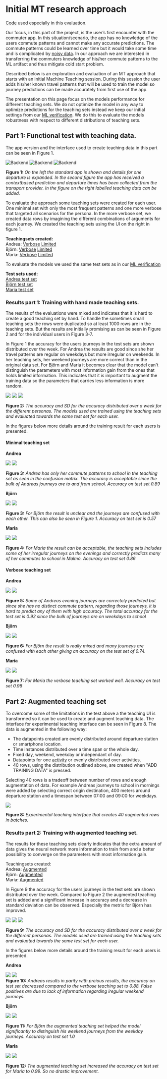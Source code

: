 # Initial MT research approach
[Code](mt.ipynb) used especially in this evaluation.

Our focus, in this part of the project, is the user’s first encounter with the commuter app. In this situation/scenario, the app has no knowledge of the users commute patterns and cannot make any accurate predictions. The commute patterns could be learned over time but it would take some time and is complicated by [noisy data](../README.md#data-collection). In our approach we are interested in transferring the commuters knowledge of his/her commute patterns to the ML artifact and thus mitigate cold start problem.

Described below is an exploration and evaluation of an MT approach that starts with an initial Machine Teaching session. During this session the user adds his/her known travel patterns that will be used to train the model so journey predictions can be made accurately from first use of the app.

 The presentation on this page focus on the models performance for different teaching sets. We do not optimize the model in any way to optimize predictions for the teaching sets instead we keep our initial settings from our [ML verification](../ml/ml.md). We do this to evaluate the models robustness with respect to different distributions of teaching sets.

## Part 1: Functional test with teaching data.

 The app version and the interface used to create teaching data in this part can be seen in Figure 1.

![Backend](../images/small_detail_search.png)
![Backend](../images/small_prediction.png)
![Backend](../images/trainingdata.png)

**Figure 1:** *On the left the standard app is shown and details for one departure is expanded. In the second figure the app has received a contextbased prediction and departure times has been collected from the transport provider. In the figure on the right labelled teaching data can be added.*


To evaluate the approach some teaching sets were created for each user. One minimal set with only the most frequent patterns and one more verbose that targeted all scenarios for the persona. In the more verbose set, we created data rows by imagining the different combinations of arguments for each journey. We created the teaching sets using the UI on the right in figure 1.

**Teachingsets created:**<br>
Andrea:
[Verbose](../data/ehaBtfOPDNZjzy1MEvjQmGo4Zv12_teaching_set.csv)
[Limited](../data/ehaBtfOPDNZjzy1MEvjQmGo4Zv12_teaching_set_minimal.csv)
<br>Björn:
[Verbose](../data/hCWCulj7M1aMVyd0Fm0Eqrv8q1Q2_teaching_set.csv)
[Limited](../data/hCWCulj7M1aMVyd0Fm0Eqrv8q1Q2_teaching_set_minimal.csv)
<br>Maria:
[Verbose](../data/tnK534JMwwfhvUEycn69HPbhqkt2_teaching_set.csv)
[Limited](../data/tnK534JMwwfhvUEycn69HPbhqkt2_teaching_set_minimal.csv)

To evaluate the models we used the same test sets as in our [ML verification](../ml/ml.md)

**Test sets used:**<br>
[Andrea test set](../data/ehaBtfOPDNZjzy1MEvjQmGo4Zv12_test.csv)<br>
[Björn test set](../data/hCWCulj7M1aMVyd0Fm0Eqrv8q1Q2_test.csv)<br>
[Maria test set](../data/tnK534JMwwfhvUEycn69HPbhqkt2_test.csv)

### Results part 1: Training with hand made teaching sets.
The results of the evaluations were mixed and indicates that it is hard to create a good teaching set by hand. To handle the sometimes small teaching sets the rows were duplicated so at least 1000 rows are in the teaching sets. But the results are initially promising as can be seen in Figure 2 and for the individual users in Figure 3-7.

In Figure 1 the accuracy for the users journeys in the test sets are shown distributed over the week. For Andrea the results are good since she her travel patterns are regular on weekdays but more irregular on weekends. In her teaching sets, her weekend journeys are more correct than in the original data set. For Björn and Maria it becomes clear that the model can't distinguish the parameters with most information gain from the ones that holds limited information. This indicates that it is important to augment the training data so the parameters that carries less information is more random.

![](../images/andrea_teach1_small.png)
![](../images/bjorn_teach1_small.png)
![](../images/maria_teach1_small.png)

**Figure 2:** *The accuracy and SD for the accuracy distributed over a week for the different personas. The models used are trained using the teaching sets and evaluated towards the same test set for each user.*

In the figures below more details around the training result for each users is presented.

#### Minimal teaching set

**Andrea**

![](../images/andrea_train2.png)
![](../images/andrea_cf1.png)

**Figure 3:** *Andrea has only her commute patterns to school in the teaching set as seen in the confusion matrix. The accuracy is acceptable since the bulk of Andreas journeys are to and from school. Accuracy on test set 0.89*

**Björn**

![](../images/bjorn_train1.png)
![](../images/bjorn_cf1.png)

**Figure 3:** *For Björn the result is unclear and the journeys are confused with each other. This can also be seen in Figure 1. Accuracy on test set is 0.57*

**Maria**

![](../images/maria_train1.png)
![](../images/maria_cf1.png)

**Figure 4:** *For Maria the result can be acceptable, the teaching sets includes some of her irregular journeys on the evenings and correctly predicts many of her commutes to school in Malmö. Accuracy on test set 0.86*

#### Verbose teaching set

**Andrea**

![](../images/andrea_train2.png)
![](../images/andrea_cf2.png)

**Figure 5:** *Some of Andreas evening journeys are correctely predicted but since she has no distinct commute pattern, regarding those journeys, it is hard to predict any of them with high accuracy. The total accuracy for the test set is 0.92 since the bulk of journeys are on weekdays to school*

**Björn**

![](../images/bjorn_train2.png)
![](../images/bjorn_cf2.png)

**Figure 6:** *For Björn the result is really mixed and many journeys are confused with each other giving an accuracy on the test set of 0.74.*

**Maria**

![](../images/maria_train2.png)
![](../images/maria_cf2.png)

**Figure 7:** *For Maria the verbose teaching set worked well. Accuracy on test set 0.98*


## Part 2: Augmented teaching set
To overcome some of the limitations in the test above a the teaching UI is transformed so it can be used to create and augment teaching data. The interface for experimental teaching interface can be seen in Figure 8. The data is augmented in the following way:

- The datapoints created are evenly distributed around departure station or smartphone location.
- Time instances distributed over a time span or the whole day.
- Fixed day, weekend, weekday or independant of day.
- Datapoints for one [activity](../data/data.md) or evenly distributed over activities.
- 40 rows, using the distribution outlined above, are created when "ADD TRAINING DATA" is pressed.

Selecting 40 rows is a tradeoff between number of rows and enough augmentation of data. For example Andreas journeys to school in mornings were added by selecting correct origin destination, 400 meters around departure station and a timespan between 07:00 and 09:00 for weekdays.

![](../images/mt10.png)

**Figure 8:** *Experimental teaching interface that creates 40 augmented rows in batches.*

### Results part 2: Training with augmented teaching set.
The results for these teaching sets clearly indicates that the extra amount of data gives the neural network more information to train from and a better possibility to converge on the parameters with most information gain.

Teachingsets created:<br>
Andrea:
[Augmented](../data/ehaBtfOPDNZjzy1MEvjQmGo4Zv12_teaching_set_aug.csv)
<br>Björn:
[Augmented](../data/hCWCulj7M1aMVyd0Fm0Eqrv8q1Q2_teaching_set_aug.csv)
<br>Maria:
[Augmented](../data/tnK534JMwwfhvUEycn69HPbhqkt2_teaching_set_aug.csv)

In Figure 9 the accuracy for the users journeys in the test sets are shown distributed over the week. Compared to Figure 2 the augmented teaching set is added and a significant increase in accuracy and a decrease in standard deviation can be observed. Especially the metrix for Björn has improved.

![](../images/andrea_teach3.png)
![](../images/bjorn_teach3.png)
![](../images/maria_teach3.png)

**Figure 9:** *The accuracy and SD for the accuracy distributed over a week for the different personas. The models used are trained using the teaching sets and evaluated towards the same test set for each user.*

In the figures below more details around the training result for each users is presented.

**Andrea**

![](../images/andrea_train3.png)
![](../images/andrea_cf3.png)<br>
**Figure 10:** *Andreas results in parity with preious results, the accuracy on test set decreased compared to the verbose teaching set to 0.88. False positives are due to lack of information regarding iregular weekend journeys.*

**Björn**

![](../images/bjorn_train3.png)
![](../images/bjorn_cf3.png)

**Figure 11:** *For Björn the augmented teaching set helped the model significantly to distinguish his weekend journeys from the weekday journeys. Accuracy on test set 1.0*

**Maria**

![](../images/maria_train3.png)
![](../images/maria_cf3.png)

**Figure 12:** *The augmented teaching set increased the accuracy on test set for Maria to 0.99. So no drastic improvement.*
